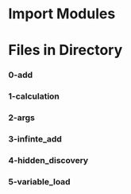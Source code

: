 # Import Modules

# Files in Directory

### 0-add
### 1-calculation
### 2-args
### 3-infinte_add
### 4-hidden_discovery
### 5-variable_load